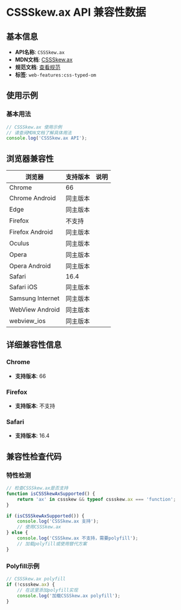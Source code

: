 # CSSSkew.ax API 兼容性数据

## 基本信息

- **API名称**: `CSSSkew.ax`
- **MDN文档**: [CSSSkew.ax](https://developer.mozilla.org/docs/Web/API/CSSSkew/ax)
- **规范文档**: [查看规范](https://drafts.css-houdini.org/css-typed-om/#dom-cssskew-ax)
- **标签**: `web-features:css-typed-om`

## 使用示例

### 基本用法

```javascript
// CSSSkew.ax 使用示例
// 请查阅MDN文档了解具体用法
console.log('CSSSkew.ax API');
```

## 浏览器兼容性

| 浏览器 | 支持版本 | 说明 |
|--------|----------|------|
| Chrome | 66 |  |
| Chrome Android | 同主版本 |  |
| Edge | 同主版本 |  |
| Firefox | 不支持 |  |
| Firefox Android | 同主版本 |  |
| Oculus | 同主版本 |  |
| Opera | 同主版本 |  |
| Opera Android | 同主版本 |  |
| Safari | 16.4 |  |
| Safari iOS | 同主版本 |  |
| Samsung Internet | 同主版本 |  |
| WebView Android | 同主版本 |  |
| webview_ios | 同主版本 |  |

## 详细兼容性信息

### Chrome

- **支持版本**: 66

### Firefox

- **支持版本**: 不支持

### Safari

- **支持版本**: 16.4

## 兼容性检查代码

### 特性检测

```javascript
// 检查CSSSkew.ax是否支持
function isCSSSkewAxSupported() {
    return 'ax' in cssskew && typeof cssskew.ax === 'function';
}

if (isCSSSkewAxSupported()) {
    console.log('CSSSkew.ax 支持');
    // 使用CSSSkew.ax
} else {
    console.log('CSSSkew.ax 不支持，需要polyfill');
    // 加载polyfill或使用替代方案
}
```

### Polyfill示例

```javascript
// CSSSkew.ax polyfill
if (!cssskew.ax) {
    // 在这里添加polyfill实现
    console.log('加载CSSSkew.ax polyfill');
}
```

